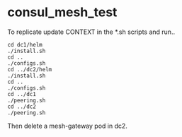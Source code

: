 # consul_mesh_test

To replicate update CONTEXT in the \*.sh scripts and run..

```
cd dc1/helm
./install.sh
cd ..
./configs.sh
cd ../dc2/helm
./install.sh
cd ..
./configs.sh
cd ../dc1
./peering.sh
cd ../dc2
./peering.sh
```

Then delete a mesh-gateway pod in dc2.
